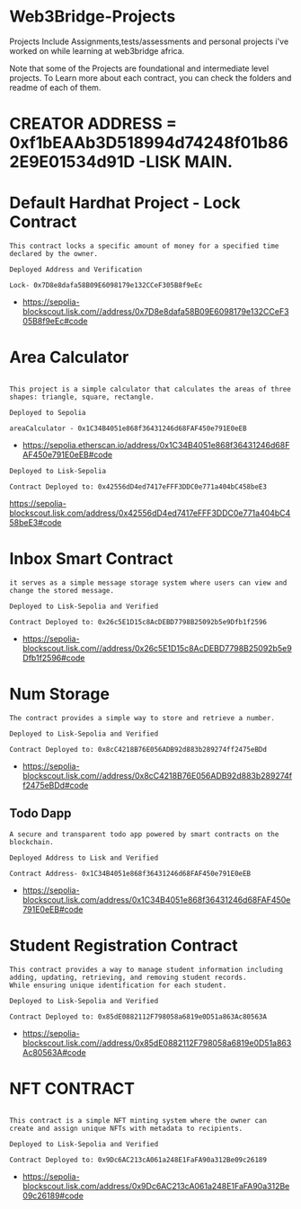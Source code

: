 # Web3Bridge-Projects

Projects Include Assignments,tests/assessments and personal projects i've worked on while learning at web3bridge africa.

Note that some of the Projects are foundational and intermediate level projects. To Learn more about each contract, you can check the folders and readme of each of them.

# CREATOR ADDRESS = 0xf1bEAAb3D518994d74248f01b862E9E01534d91D -LISK MAIN.

# Default Hardhat Project - Lock Contract

```
This contract locks a specific amount of money for a specified time declared by the owner.

Deployed Address and Verification

Lock- 0x7D8e8dafa58B09E6098179e132CCeF305B8f9eEc
```

- https://sepolia-blockscout.lisk.com//address/0x7D8e8dafa58B09E6098179e132CCeF305B8f9eEc#code

# Area Calculator

```

This project is a simple calculator that calculates the areas of three shapes: triangle, square, rectangle.

Deployed to Sepolia

areaCalculator - 0x1C34B4051e868f36431246d68FAF450e791E0eEB

```

- https://sepolia.etherscan.io/address/0x1C34B4051e868f36431246d68FAF450e791E0eEB#code

```
Deployed to Lisk-Sepolia

Contract Deployed to: 0x42556dD4ed7417eFFF3DDC0e771a404bC458beE3
```

https://sepolia-blockscout.lisk.com/address/0x42556dD4ed7417eFFF3DDC0e771a404bC458beE3#code

# Inbox Smart Contract

```
it serves as a simple message storage system where users can view and change the stored message.

Deployed to Lisk-Sepolia and Verified

Contract Deployed to: 0x26c5E1D15c8AcDEBD7798B25092b5e9Dfb1f2596
```

- https://sepolia-blockscout.lisk.com//address/0x26c5E1D15c8AcDEBD7798B25092b5e9Dfb1f2596#code

# Num Storage

```
The contract provides a simple way to store and retrieve a number.

Deployed to Lisk-Sepolia and Verified

Contract Deployed to: 0x8cC4218B76E056ADB92d883b289274ff2475eBDd
```

- https://sepolia-blockscout.lisk.com//address/0x8cC4218B76E056ADB92d883b289274ff2475eBDd#code

## Todo Dapp

```
A secure and transparent todo app powered by smart contracts on the blockchain.

Deployed Address to Lisk and Verified

Contract Address- 0x1C34B4051e868f36431246d68FAF450e791E0eEB
```

- https://sepolia-blockscout.lisk.com/address/0x1C34B4051e868f36431246d68FAF450e791E0eEB#code

# Student Registration Contract

```
This contract provides a way to manage student information including
adding, updating, retrieving, and removing student records.
While ensuring unique identification for each student.

Deployed to Lisk-Sepolia and Verified

Contract Deployed to: 0x85dE0882112F798058a6819e0D51a863Ac80563A
```

- https://sepolia-blockscout.lisk.com//address/0x85dE0882112F798058a6819e0D51a863Ac80563A#code

# NFT CONTRACT

```

This contract is a simple NFT minting system where the owner can create and assign unique NFTs with metadata to recipients.

Deployed to Lisk-Sepolia and Verified

Contract Deployed to: 0x9Dc6AC213cA061a248E1FaFA90a312Be09c26189

```

- https://sepolia-blockscout.lisk.com/address/0x9Dc6AC213cA061a248E1FaFA90a312Be09c26189#code
